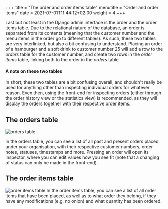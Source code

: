 +++
title = "The order and order items table"
menutitle = "Order and order items"
date =  2021-07-01T11:44:12+02:00
weight = 4
+++

Last but not least in the Django admin interface is the order and the order items table. Due to the relational nature of the database, an order is separated from its contents (meaning that the customer number and the menu items in the order go to different tables). As such, these two tables are very interlinked, but also a bit confusing to understand. Placing an order of a hamburger and a soft drink to customer number 25 will add a row to the *orders* table for the customer number, and create two rows in the *order items* table, linking both to the order in the *orders* table.

#### A note on these two tables
In short, these two tables are a bit confusing overall, and shouldn't really be used for anything other than inspecting individual orders for whatever reason. Even then, using the front-end for inspecting orders (either through the order history view or the statistics view) is recommended, as they will display the orders together with their respective order items.

## The orders table
![orders table](/images/ordsys/admin/orders.png)

In the orders table, you can see a list of all past and present orders placed under your organisation, with their respective customer numbers, order notes, statuses, timestamps and more. Pressing an order will open its inspector, where you can edit values how you see fit (note that a changing of status can only be made in the front-end).

## The order items table
![order items table](/images/ordsys/admin/orderitems.png)
In the order items table, you can see a list of all order items that have been placed, as well as to what order they belong, if they have any modifications (e.g. no onion) and what quantity has been ordered.
